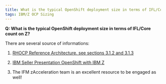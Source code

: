 ```yaml
---
title: What is the typical OpenShift deployment size in terms of IFL/Core count on Z?
tags: IBM/Z OCP Sizing
---
```

**Q: What is the typical OpenShift deployment size in terms of IFL/Core count on Z?**

There are several source of informations:

1. [RHOCP Reference Architecture. see sections 3.1.2 and 3.1.3](http://public.dhe.ibm.com/software/dw/linux390/docu/RHOCP-reference-architecture.pdf)

2. [IBM Seller Presentation OpenShift with IBM Z](https://ibm.seismic.com/Link/Content/DC9gFmFP4GmDj822Q64Fd7JbpXMV)

3. The IFM zAcceleration team is an excellent resource to be engaged as well!
<!--more-->